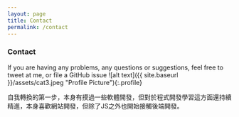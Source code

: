 ```yaml
---
layout: page
title: Contact
permalink: /contact
---
```


### Contact

If you are having any problems, any questions or suggestions, feel free to tweet at me, or file a GitHub issue
![alt text]({{ site.baseurl }}/assets/cat3.jpeg "Profile Picture"){:.profile}

自我轉換的第一步，本身有摸過一些軟體開發，但對於程式開發學習這方面還持續精進，本身喜歡網站開發，但除了JS之外也開始接觸後端開發。
